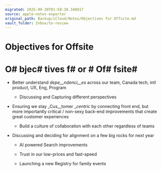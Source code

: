 ```yaml
---
migrated: 2025-09-20T01:58:38.348817
source: apple-notes-exporter
original_path: Backup/iCloud/Notes/Objectives for Offsite.md
vault_folder: Inbox/to-review
---
```

# Objectives for Offsite

# O# bjec# tives f# or # Of# fsite# 

- Better understand _depe__ndenci__es_ across our team, Canada tech, intl product, UX, Eng, Program

	- Discussing and Capturing different perspectives 

- Ensuring we stay _Cus__tomer __centric_ by connecting front end, but more importantly critical / non-sexy back-end improvements that create great customer experiences 

	- Build a culture of collaboration with each other regardless of teams 

- Discussing and deciding for alignment on a few big rocks for next year 

	- AI powered Search improvements

	- Trust in our low-prices and fast-speed

	- Launching a new Registry for family events 

